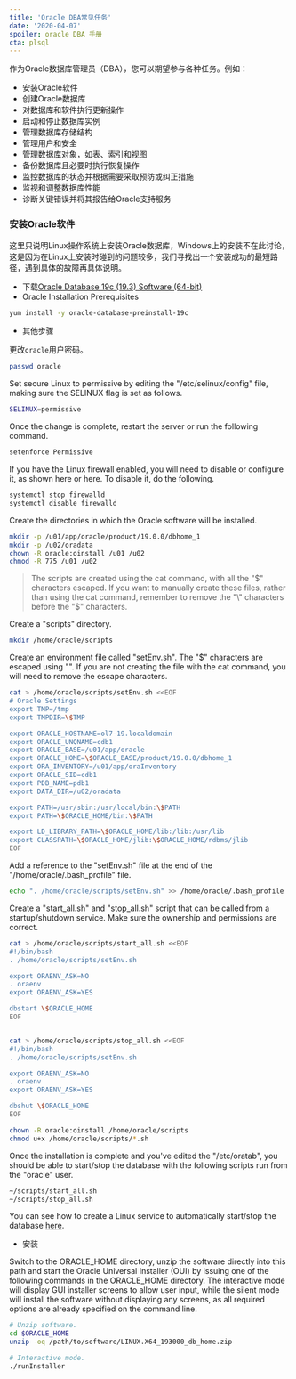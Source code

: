 ```yaml
---
title: 'Oracle DBA常见任务'
date: '2020-04-07'
spoiler: oracle DBA 手册
cta: plsql
---
```


作为Oracle数据库管理员（DBA），您可以期望参与各种任务。例如：
- 安装Oracle软件
- 创建Oracle数据库
- 对数据库和软件执行更新操作
- 启动和停止数据库实例
- 管理数据库存储结构
- 管理用户和安全
- 管理数据库对象，如表、索引和视图
- 备份数据库且必要时执行恢复操作
- 监控数据库的状态并根据需要采取预防或纠正措施
- 监视和调整数据库性能
- 诊断关键错误并将其报告给Oracle支持服务

### 安装Oracle软件
这里只说明Linux操作系统上安装Oracle数据库，Windows上的安装不在此讨论，这是因为在Linux上安装时碰到的问题较多，我们寻找出一个安装成功的最短路径，遇到具体的故障再具体说明。
- 下载[Oracle Database 19c (19.3) Software (64-bit)](https://www.oracle.com/technetwork/database/enterprise-edition/downloads/oracle19c-linux-5462157.html)
- Oracle Installation Prerequisites

```bash
yum install -y oracle-database-preinstall-19c
```
- 其他步骤

更改`oracle`用户密码。
```bash
passwd oracle
```
Set secure Linux to permissive by editing the "/etc/selinux/config" file, making sure the SELINUX flag is set as follows.
```bash
SELINUX=permissive
```
Once the change is complete, restart the server or run the following command.
```bash
setenforce Permissive
```
If you have the Linux firewall enabled, you will need to disable or configure it, as shown here or here. To disable it, do the following.
```bash
systemctl stop firewalld
systemctl disable firewalld
```
Create the directories in which the Oracle software will be installed.
```bash
mkdir -p /u01/app/oracle/product/19.0.0/dbhome_1
mkdir -p /u02/oradata
chown -R oracle:oinstall /u01 /u02
chmod -R 775 /u01 /u02
```
> The scripts are created using the cat command, with all the "$" characters escaped. If you want to manually create these files, rather than using the cat command, remember to remove the "\" characters before the "$" characters.

Create a "scripts" directory.
```bash
mkdir /home/oracle/scripts
```
Create an environment file called "setEnv.sh". The "$" characters are escaped using "\". If you are not creating the file with the cat command, you will need to remove the escape characters.
```bash
cat > /home/oracle/scripts/setEnv.sh <<EOF
# Oracle Settings
export TMP=/tmp
export TMPDIR=\$TMP

export ORACLE_HOSTNAME=ol7-19.localdomain
export ORACLE_UNQNAME=cdb1
export ORACLE_BASE=/u01/app/oracle
export ORACLE_HOME=\$ORACLE_BASE/product/19.0.0/dbhome_1
export ORA_INVENTORY=/u01/app/oraInventory
export ORACLE_SID=cdb1
export PDB_NAME=pdb1
export DATA_DIR=/u02/oradata

export PATH=/usr/sbin:/usr/local/bin:\$PATH
export PATH=\$ORACLE_HOME/bin:\$PATH

export LD_LIBRARY_PATH=\$ORACLE_HOME/lib:/lib:/usr/lib
export CLASSPATH=\$ORACLE_HOME/jlib:\$ORACLE_HOME/rdbms/jlib
EOF
```
Add a reference to the "setEnv.sh" file at the end of the "/home/oracle/.bash_profile" file.
```bash
echo ". /home/oracle/scripts/setEnv.sh" >> /home/oracle/.bash_profile
```
Create a "start_all.sh" and "stop_all.sh" script that can be called from a startup/shutdown service. Make sure the ownership and permissions are correct.
```bash
cat > /home/oracle/scripts/start_all.sh <<EOF
#!/bin/bash
. /home/oracle/scripts/setEnv.sh

export ORAENV_ASK=NO
. oraenv
export ORAENV_ASK=YES

dbstart \$ORACLE_HOME
EOF


cat > /home/oracle/scripts/stop_all.sh <<EOF
#!/bin/bash
. /home/oracle/scripts/setEnv.sh

export ORAENV_ASK=NO
. oraenv
export ORAENV_ASK=YES

dbshut \$ORACLE_HOME
EOF

chown -R oracle:oinstall /home/oracle/scripts
chmod u+x /home/oracle/scripts/*.sh
```
Once the installation is complete and you've edited the "/etc/oratab", you should be able to start/stop the database with the following scripts run from the "oracle" user.
```bash
~/scripts/start_all.sh
~/scripts/stop_all.sh
```
You can see how to create a Linux service to automatically start/stop the database [here](https://oracle-base.com/articles/linux/linux-services-systemd#creating-linux-services).

- 安装

Switch to the ORACLE_HOME directory, unzip the software directly into this path and start the Oracle Universal Installer (OUI) by issuing one of the following commands in the ORACLE_HOME directory. The interactive mode will display GUI installer screens to allow user input, while the silent mode will install the software without displaying any screens, as all required options are already specified on the command line.
```bash
# Unzip software.
cd $ORACLE_HOME
unzip -oq /path/to/software/LINUX.X64_193000_db_home.zip

# Interactive mode.
./runInstaller
```